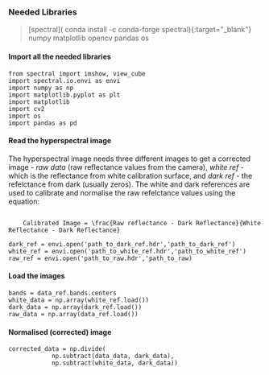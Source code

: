 ### Needed Libraries
> [spectral]( conda install -c conda-forge spectral){:target="_blank"}
> numpy
> matplotlib
> opencv
> pandas
> os


#### Import all the needed libraries
```
from spectral import imshow, view_cube
import spectral.io.envi as envi
import numpy as np
import matplotlib.pyplot as plt
import matplotlib
import cv2
import os
import pandas as pd
```

#### Read the hyperspectral image
The hyperspectral image needs three different images to get a corrected image - *raw data* (raw reflectance values from the camera), *white ref* - which is the reflectance from white calibration surface, and *dark ref* - the refelctance from dark (usually zeros). The white and dark references are used to calibrate and normalise the raw refelctance values using the equation:

```{math}

    Calibrated Image = \frac{Raw reflectance - Dark Reflectance}{White Reflectance - Dark Reflectance}
```

```
dark_ref = envi.open('path_to_dark_ref.hdr','path_to_dark_ref')
white_ref = envi.open('path_to_white_ref.hdr','path_to_white_ref')
raw_ref = envi.open('path_to_raw.hdr','path_to_raw)
```

#### Load the images

````
bands = data_ref.bands.centers
white_data = np.array(white_ref.load())
dark_data = np.array(dark_ref.load())
raw_data = np.array(data_ref.load())
````

#### Normalised (corrected) image



```
corrected_data = np.divide(
            np.subtract(data_data, dark_data),
            np.subtract(white_data, dark_data))

```